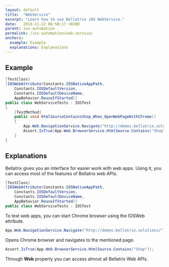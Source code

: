 ```yaml
---
layout: default
title:  "WebService"
excerpt: "Learn how to use Bellatrix iOS WebService."
date:   2018-11-22 06:50:17 +0200
parent: ios-automation
permalink: /ios-automation/web-service/
anchors:
  example: Example
  explanations: Explanations
---
```

Example
-------
```csharp
[TestClass]
[IOSWebAttribute(Constants.IOSNativeAppPath,
    Constants.IOSDefaultVersion,
    Constants.IOSDefaultDeviceName,
    AppBehavior.ReuseIfStarted)]
public class WebServiceTests : IOSTest
{
    [TestMethod]
    public void HtmlSourceContainsShop_When_OpenWebPageWithChrome()
    {
        App.Web.NavigationService.Navigate("http://demos.bellatrix.solutions/");
        Assert.IsTrue(App.Web.BrowserService.HtmlSource.Contains("Shop"));
    }
}
```

Explanations
------------
Bellatrix gives you an interface for easier work with web apps. Using it, you can access most of the features
of Bellatrix web APIs.
```csharp
[TestClass]
[IOSWebAttribute(Constants.IOSNativeAppPath,
    Constants.IOSDefaultVersion,
    Constants.IOSDefaultDeviceName,
    AppBehavior.ReuseIfStarted)]
public class WebServiceTests : IOSTest
```
To test web apps, you can start Chrome browser using the IOSWeb attribute.
```csharp
App.Web.NavigationService.Navigate("http://demos.bellatrix.solutions/");
```
Opens Chrome browser and navigates to the mentioned page.
```csharp
Assert.IsTrue(App.Web.BrowserService.HtmlSource.Contains("Shop"));
```
Through **Web** property you can access almost all Bellatrix Web APIs.